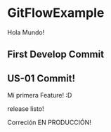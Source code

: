 # GitFlowExample

Hola Mundo!

## First Develop Commit

## US-01 Commit!

Mi primera Feature! :D

release listo!

Correción EN PRODUCCIÓN!
